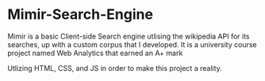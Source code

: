 # Mimir-Search-Engine
Mimir is a basic Client-side Search engine utlising the wikipedia API for its searches, up with a custom corpus that I developed. It is a university course project named Web Analytics that earned an A+ mark

Utlizing HTML, CSS, and JS in order to make this project a reality.
